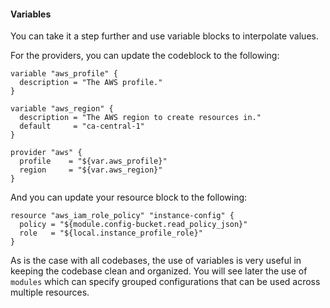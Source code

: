 #### Variables

You can take it a step further and use variable blocks to interpolate values.

For the providers, you can update the codeblock to the following:

```
variable "aws_profile" {
  description = "The AWS profile."
}

variable "aws_region" {
  description = "The AWS region to create resources in."
  default     = "ca-central-1"
}

provider "aws" {
  profile    = "${var.aws_profile}"
  region     = "${var.aws_region}"
}
```

And you can update your resource block to the following:
```
resource "aws_iam_role_policy" "instance-config" {
  policy = "${module.config-bucket.read_policy_json}"
  role   = "${local.instance_profile_role}"
}
```

As is the case with all codebases, the use of variables is very useful in keeping the codebase clean and organized. You will see later the use of `modules` which can specify grouped configurations that can be used across multiple resources. 